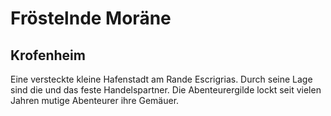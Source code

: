 # Fröstelnde Moräne

## Krofenheim

<p>
Eine versteckte kleine Hafenstadt am Rande Escrigrias. Durch seine Lage sind die <a href="Hydracion.md"></a> und
das <a href="Kluirm.md"></a> feste Handelspartner. Die Abenteurergilde lockt seit vielen Jahren mutige Abenteurer ihre
Gemäuer.
</p>

![]()

<procedure title="Charaktere aktuell an diesem Ort">
<list columns="3">
<!-- <li><a href="Gerhard.md"></a></li> -->
</list>
</procedure>
